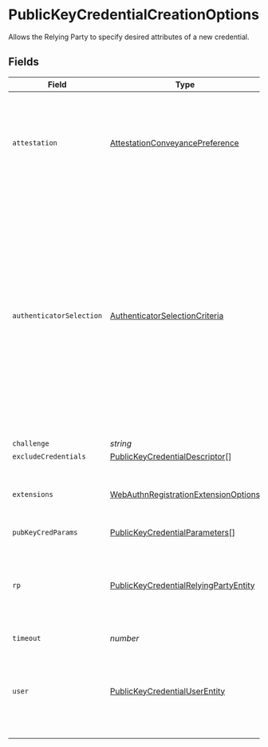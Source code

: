 # PublicKeyCredentialCreationOptions

Allows the Relying Party to specify desired attributes of a new credential.


## Fields

| Field                                                                                                                                                                                                                                                   | Type                                                                                                                                                                                                                                                    | Required                                                                                                                                                                                                                                                | Description                                                                                                                                                                                                                                             |
| ------------------------------------------------------------------------------------------------------------------------------------------------------------------------------------------------------------------------------------------------------- | ------------------------------------------------------------------------------------------------------------------------------------------------------------------------------------------------------------------------------------------------------- | ------------------------------------------------------------------------------------------------------------------------------------------------------------------------------------------------------------------------------------------------------- | ------------------------------------------------------------------------------------------------------------------------------------------------------------------------------------------------------------------------------------------------------- |
| `attestation`                                                                                                                                                                                                                                           | [AttestationConveyancePreference](../../models/shared/attestationconveyancepreference.md)                                                                                                                                                               | :heavy_minus_sign:                                                                                                                                                                                                                                      | Used to communicate whether and how authenticator attestation should be delivered to the Relying Party                                                                                                                                                  |
| `authenticatorSelection`                                                                                                                                                                                                                                | [AuthenticatorSelectionCriteria](../../models/shared/authenticatorselectioncriteria.md)                                                                                                                                                                 | :heavy_minus_sign:                                                                                                                                                                                                                                      | Used by the Relying Party to specify their requirements for authenticator attributes. Fields use the deprecated "resident key" terminology to refer  to client-side discoverable credentials to maintain backwards compatibility with WebAuthn Level 1. |
| `challenge`                                                                                                                                                                                                                                             | *string*                                                                                                                                                                                                                                                | :heavy_minus_sign:                                                                                                                                                                                                                                      | N/A                                                                                                                                                                                                                                                     |
| `excludeCredentials`                                                                                                                                                                                                                                    | [PublicKeyCredentialDescriptor](../../models/shared/publickeycredentialdescriptor.md)[]                                                                                                                                                                 | :heavy_minus_sign:                                                                                                                                                                                                                                      | N/A                                                                                                                                                                                                                                                     |
| `extensions`                                                                                                                                                                                                                                            | [WebAuthnRegistrationExtensionOptions](../../models/shared/webauthnregistrationextensionoptions.md)                                                                                                                                                     | :heavy_minus_sign:                                                                                                                                                                                                                                      | Options to request extensions during credential registration                                                                                                                                                                                            |
| `pubKeyCredParams`                                                                                                                                                                                                                                      | [PublicKeyCredentialParameters](../../models/shared/publickeycredentialparameters.md)[]                                                                                                                                                                 | :heavy_minus_sign:                                                                                                                                                                                                                                      | N/A                                                                                                                                                                                                                                                     |
| `rp`                                                                                                                                                                                                                                                    | [PublicKeyCredentialRelyingPartyEntity](../../models/shared/publickeycredentialrelyingpartyentity.md)                                                                                                                                                   | :heavy_minus_sign:                                                                                                                                                                                                                                      | Supply additional information about the Relying Party when creating a new credential                                                                                                                                                                    |
| `timeout`                                                                                                                                                                                                                                               | *number*                                                                                                                                                                                                                                                | :heavy_minus_sign:                                                                                                                                                                                                                                      | N/A                                                                                                                                                                                                                                                     |
| `user`                                                                                                                                                                                                                                                  | [PublicKeyCredentialUserEntity](../../models/shared/publickeycredentialuserentity.md)                                                                                                                                                                   | :heavy_minus_sign:                                                                                                                                                                                                                                      | Supply additional information about the user account when creating a new credential                                                                                                                                                                     |